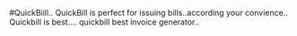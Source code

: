 #QuickBiill..
QuickBill is perfect for issuing bills..according your convience..
Quickbill is best....
quickbill best invoice generator..
